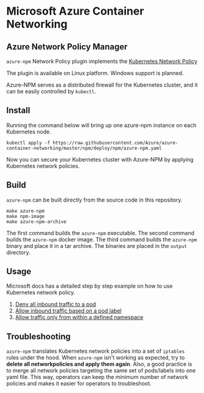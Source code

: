 # Microsoft Azure Container Networking

## Azure Network Policy Manager

`azure-npm` Network Policy plugin implements the [Kubernetes Network Policy](https://kubernetes.io/docs/concepts/services-networking/network-policies/)

The plugin is available on Linux platform. Windows support is planned.

Azure-NPM serves as a distributed firewall for the Kubernetes cluster, and it can be easily controlled by `kubectl`.

## Install

Running the command below will bring up one azure-npm instance on each Kubernetes node.
```
kubectl apply -f https://raw.githubusercontent.com/Azure/azure-container-networking/master/npm/deploy/npm/azure-npm.yaml
```
Now you can secure your Kubernetes cluster with Azure-NPM by applying Kubernetes network policies.

## Build

`azure-npm` can be built directly from the source code in this repository.
```
make azure-npm
make npm-image
make azure-npm-archive
```
The first command builds the `azure-npm` executable. 
The second command builds the `azure-npm` docker image.
The third command builds the `azure-npm` binary and place it in a tar archive. 
The binaries are placed in the `output` directory.

## Usage

Microsoft docs has a detailed step by step example on how to use Kubernetes network policy.
1. [Deny all inbound traffic to a pod](https://docs.microsoft.com/en-us/azure/aks/use-network-policies#deny-all-inbound-traffic-to-a-pod)
2. [Allow inbound traffic based on a pod label](https://docs.microsoft.com/en-us/azure/aks/use-network-policies#allow-inbound-traffic-based-on-a-pod-label)
3. [Allow traffic only from within a defined namespace](https://docs.microsoft.com/en-us/azure/aks/use-network-policies#allow-traffic-only-from-within-a-defined-namespace)

## Troubleshooting

`azure-npm` translates Kubernetes network policies into a set of `iptables` rules under the hood.
When `azure-npm` isn't working as expected, try to **delete all networkpolicies and apply them again**.
Also, a good practice is to merge all network policies targeting the same set of pods/labels into one yaml file.
This way, operators can keep the minimum number of network policies and makes it easier for operators to troubleshoot.
